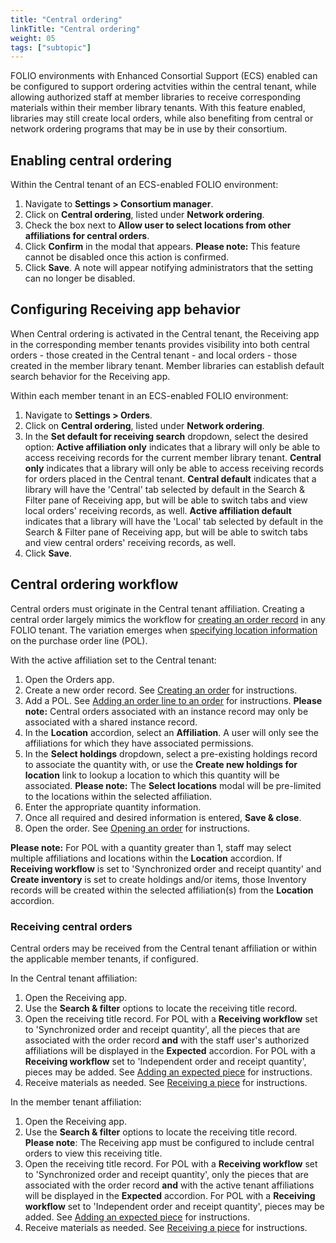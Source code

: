 ```yaml
---
title: "Central ordering"
linkTitle: "Central ordering"
weight: 05
tags: ["subtopic"]
---
```


FOLIO environments with Enhanced Consortial Support (ECS) enabled can be configured to support ordering actvities within the central tenant, while allowing authorized staff at member libraries to receive corresponding materials within their member library tenants. With this feature enabled, libraries may still create local orders, while also benefiting from central or network ordering programs that may be in use by their consortium.

## Enabling central ordering
Within the Central tenant of an ECS-enabled FOLIO environment:
1. Navigate to **Settings > Consortium manager**.
2. Click on **Central ordering**, listed under **Network ordering**.
3. Check the box next to **Allow user to select locations from other affiliations for central orders**.
4. Click **Confirm** in the modal that appears. **Please note:** This feature cannot be disabled once this action is confirmed.
5. Click **Save**. A note will appear notifying administrators that the setting can no longer be disabled.

## Configuring Receiving app behavior
When Central ordering is activated in the Central tenant, the Receiving app in the corresponding member tenants provides visibility into both central orders - those created in the Central tenant - and local orders - those created in the member library tenant. Member libraries can establish default search behavior for the Receiving app.

Within each member tenant in an ECS-enabled FOLIO environment:
1. Navigate to **Settings > Orders**.
2. Click on **Central ordering**, listed under **Network ordering**.
3. In the **Set default for receiving search** dropdown, select the desired option: **Active affiliation only** indicates that a library will only be able to access receiving records for the current member library tenant. **Central only** indicates that a library will only be able to access receiving records for orders placed in the Central tenant.  **Central default** indicates that a library will have the 'Central' tab selected by default in the Search & Filter pane of Receiving app, but will be able to switch tabs and view local orders' receiving records, as well. **Active affiliation default** indicates that a library will have the 'Local' tab selected by default in the Search & Filter pane of Receiving app, but will be able to switch tabs and view central orders' receiving records, as well.
4. Click **Save**.
   
## Central ordering workflow
Central orders must originate in the Central tenant affiliation. Creating a central order largely mimics the workflow for [creating an order record](../../orders/#creating-an-order) in any FOLIO tenant. The variation emerges when [specifying location information](../../orders/#location) on the purchase order line (POL).

With the active affiliation set to the Central tenant:
1. Open the Orders app.
2. Create a new order record. See [Creating an order](../../orders/#creating-an-order) for instructions.
3. Add a POL. See [Adding an order line to an order](../../orders/#adding-an-order-line-to-an-order) for instructions. **Please note:** Central orders associated with an instance record may only be associated with a shared instance record.
4. In the **Location** accordion, select an **Affiliation**. A user will only see the affiliations for which they have associated permissions.
5. In the **Select holdings** dropdown, select a pre-existing holdings record to associate the quantity with, or use the **Create new holdings for location** link to lookup a location to which this quantity will be associated. **Please note:** The **Select locations** modal will be pre-limited to the locations within the selected affiliation.
6. Enter the appropriate quantity information.
7. Once all required and desired information is entered, **Save & close**.
8. Open the order. See [Opening an order](../../orders/#opening-an-order) for instructions.

**Please note:** For POL with a quantity greater than 1, staff may select multiple affiliations and locations within the **Location** accordion. If **Receiving workflow** is set to 'Synchronized order and receipt quantity' and **Create inventory** is set to create holdings and/or items, those Inventory records will be created within the selected affiliation(s) from the **Location** accordion.

### Receiving central orders
Central orders may be received from the Central tenant affiliation or within the applicable member tenants, if configured.

In the Central tenant affiliation:
1. Open the Receiving app.
2. Use the **Search & filter** options to locate the receiving title record.
3. Open the receiving title record. For POL with a **Receiving workflow** set to 'Synchronized order and receipt quantity', all the pieces that are associated with the order record **and** with the staff user's authorized affiliations will be displayed in the **Expected** accordion. For POL with a **Receiving workflow** set to 'Independent order and receipt quantity', pieces may be added. See [Adding an expected piece](../../receiving/#adding-an-expected-piece) for instructions.
4. Receive materials as needed. See [Receiving a piece](../../receiving/#receiving-a-piece) for instructions.

In the member tenant affiliation:
1. Open the Receiving app.
2. Use the **Search & filter** options to locate the receiving title record. **Please note**: The Receiving app must be configured to include central orders to view this receiving title.
3. Open the receiving title record. For POL with a **Receiving workflow** set to 'Synchronized order and receipt quantity', only the pieces that are associated with the order record **and** with the active tenant affiliations will be displayed in the **Expected** accordion. For POL with a **Receiving workflow** set to 'Independent order and receipt quantity', pieces may be added. See [Adding an expected piece](../../receiving/#adding-an-expected-piece) for instructions.
4. Receive materials as needed. See [Receiving a piece](../../receiving/#receiving-a-piece) for instructions.
